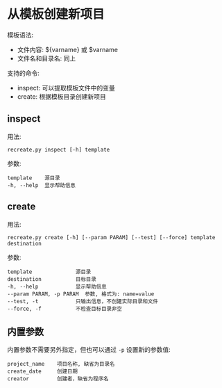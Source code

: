 从模板创建新项目
================

模板语法:

- 文件内容: ${varname} 或 $varname
- 文件名和目录名: 同上

支持的命令:

- inspect: 可以提取模板文件中的变量
- create: 根据模板目录创建新项目

inspect
-------

用法:

	recreate.py inspect [-h] template

参数:

	template    源目录
	-h, --help  显示帮助信息

create
------

用法:

	recreate.py create [-h] [--param PARAM] [--test] [--force] template destination

参数:

	template              源目录
	destination           目标目录
	-h, --help            显示帮助信息
	--param PARAM, -p PARAM  参数, 格式为: name=value
	--test, -t            只输出信息，不创建实际目录和文件
	--force, -f           不检查目标目录非空

内置参数
--------

内置参数不需要另外指定，但也可以通过 `-p` 设置新的参数值:

    project_name	项目名称, 缺省为目录名
    create_date		创建日期
	creator			创建者，缺省为程序名
